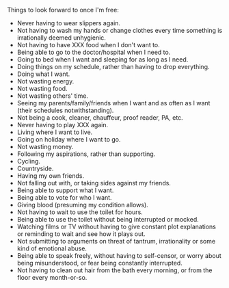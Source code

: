 Things to look forward to once I'm free:

* Never having to wear slippers again.
* Not having to wash my hands or change clothes every time something is
  irrationally deemed unhygienic.
* Not having to have XXX food when I don't want to.
* Being able to go to the doctor/hospital when I need to.
* Going to bed when I want and sleeping for as long as I need.
* Doing things on my schedule, rather than having to drop everything.
* Doing what I want.
* Not wasting energy.
* Not wasting food.
* Not wasting others' time.
* Seeing my parents/family/friends when I want and as often as I want
  (their schedules notwithstanding).
* Not being a cook, cleaner, chauffeur, proof reader, PA, etc.
* Never having to play XXX again.
* Living where I want to live.
* Going on holiday where I want to go.
* Not wasting money.
* Following my aspirations, rather than supporting.
* Cycling.
* Countryside.
* Having my own friends.
* Not falling out with, or taking sides against my friends.
* Being able to support what I want.
* Being able to vote for who I want.
* Giving blood (presuming my condition allows).
* Not having to wait to use the toilet for hours.
* Being able to use the toilet without being interrupted or mocked.
* Watching films or TV without having to give constant plot explanations
  or reminding to wait and see how it plays out.
* Not submitting to arguments on threat of tantrum, irrationality or
  some kind of emotional abuse.
* Being able to speak freely, without having to self-censor, or worry
  about being misunderstood, or fear being constantly interrupted.
* Not having to clean out hair from the bath every morning, or from the
  floor every month-or-so.
